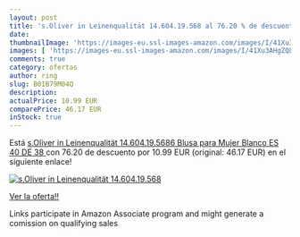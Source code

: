 ```yaml
---
layout: post
title: 's.Oliver in Leinenqualität 14.604.19.568 al 76.20 % de descuento'
date: 
thumbnailImage: 'https://images-eu.ssl-images-amazon.com/images/I/41Xu3AHgZQL._SL200_.jpg'
images: [ 'https://images-eu.ssl-images-amazon.com/images/I/41Xu3AHgZQL._SL200_.jpg' ]
comments: true
category: ofertas
author: ring
slug: B01B79M04Q
description:
actualPrice: 10.99 EUR
comparePrice: 46.17 EUR
inStock: true
---
```


Está [s.Oliver in Leinenqualität 14.604.19.5686  Blusa para Mujer  Blanco ES 40  DE 38 ](https://www.amazon.es/dp/B01B79M04Q/?tag=tolees-21) con 76.20 de descuento por 10.99 EUR (original: 46.17 EUR) en el siguiente enlace!

[![s.Oliver in Leinenqualität 14.604.19.568](https://images-eu.ssl-images-amazon.com/images/I/41Xu3AHgZQL._SL200_.jpg)](https://www.amazon.es/dp/B01B79M04Q/?tag=tolees-21)

[Ver la oferta!!](https://www.amazon.es/dp/B01B79M04Q/?tag=tolees-21)

Links participate in Amazon Associate program and might generate a comission on qualifying sales


